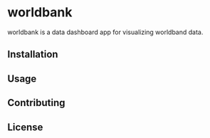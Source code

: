 # worldbank

worldbank is a data dashboard app for visualizing worldband data.

## Installation



## Usage



## Contributing


## License
